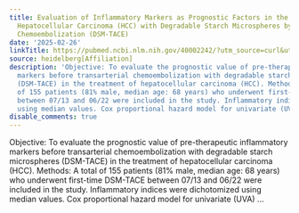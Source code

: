 ```yaml
---
title: Evaluation of Inflammatory Markers as Prognostic Factors in the Treatment of
  Hepatocellular Carcinoma (HCC) with Degradable Starch Microspheres by Transarterial
  Chemoembolization (DSM-TACE)
date: '2025-02-26'
linkTitle: https://pubmed.ncbi.nlm.nih.gov/40002242/?utm_source=curl&utm_medium=rss&utm_campaign=pubmed-2&utm_content=1FakS-2QOkCT8HsMOQP1bCRQ4YzyumYOmxmF0moLsQ3dFB1E9V&fc=20220326224207&ff=20250226171103&v=2.18.0.post9+e462414
source: heidelberg[Affiliation]
description: 'Objective: To evaluate the prognostic value of pre-therapeutic inflammatory
  markers before transarterial chemoembolization with degradable starch microspheres
  (DSM-TACE) in the treatment of hepatocellular carcinoma (HCC). Methods: A total
  of 155 patients (81% male, median age: 68 years) who underwent first-time DSM-TACE
  between 07/13 and 06/22 were included in the study. Inflammatory indices were dichotomized
  using median values. Cox proportional hazard model for univariate (UVA) ...'
disable_comments: true
---
```

Objective: To evaluate the prognostic value of pre-therapeutic inflammatory markers before transarterial chemoembolization with degradable starch microspheres (DSM-TACE) in the treatment of hepatocellular carcinoma (HCC). Methods: A total of 155 patients (81% male, median age: 68 years) who underwent first-time DSM-TACE between 07/13 and 06/22 were included in the study. Inflammatory indices were dichotomized using median values. Cox proportional hazard model for univariate (UVA) ...